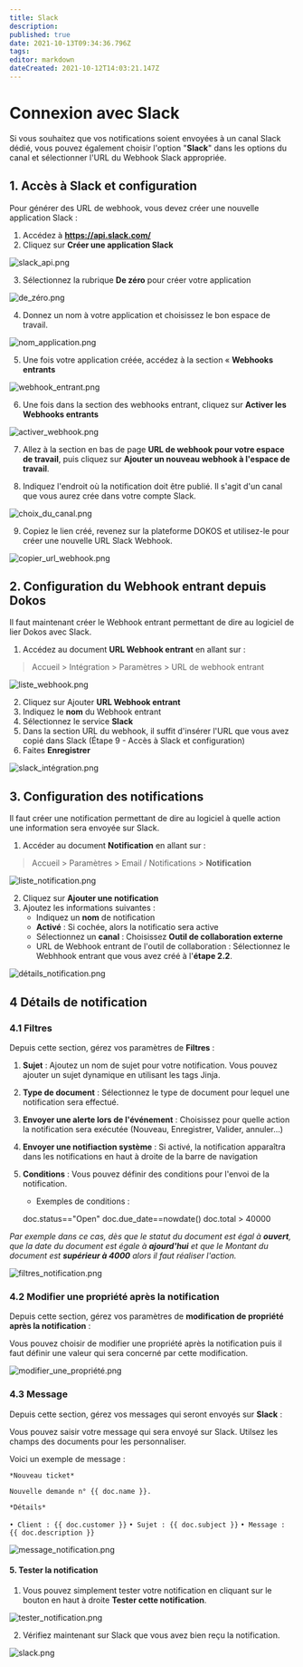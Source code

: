```yaml
---
title: Slack
description: 
published: true
date: 2021-10-13T09:34:36.796Z
tags: 
editor: markdown
dateCreated: 2021-10-12T14:03:21.147Z
---
```


# Connexion avec Slack

Si vous souhaitez que vos notifications soient envoyées à un canal Slack dédié, vous pouvez également choisir l'option "**Slack**" dans les options du canal et sélectionner l'URL du Webhook Slack appropriée.

## 1. Accès à Slack et configuration

Pour générer des URL de webhook, vous devez créer une nouvelle application Slack :

1. Accédez à **<a href="https://api.slack.com/" target="_blank">https://api.slack.com/</a>**
2. Cliquez sur **Créer une application Slack**

![slack_api.png](/content/integrations/slack/slack_api.png)

3. Sélectionnez la rubrique **De zéro** pour créer votre application

![de_zéro.png](/content/integrations/slack/de_zéro.png)

4. Donnez un nom à votre application et choisissez le bon espace de travail. 

![nom_application.png](/content/integrations/slack/nom_application.png)

5. Une fois votre application créée, accédez à la section « **Webhooks entrants**

![webhook_entrant.png](/content/integrations/slack/webhook_entrant.png)

6. Une fois dans la section des webhooks entrant, cliquez sur **Activer les Webhooks entrants**

![activer_webhook.png](/content/integrations/slack/activer_webhook.png)

7. Allez à la section en bas de page **URL de webhook pour votre espace de travail**, puis cliquez sur **Ajouter un nouveau webhook à l'espace de travail**.

8. Indiquez l'endroit où la notification doit être publié. Il s'agit d'un canal que vous aurez crée dans votre compte Slack.

![choix_du_canal.png](/content/integrations/slack/choix_du_canal.png)

9. Copiez le lien créé, revenez sur la plateforme DOKOS et utilisez-le pour créer une nouvelle URL Slack Webhook.

![copier_url_webhook.png](/content/integrations/slack/copier_url_webhook.png)

## 2. Configuration du Webhook entrant depuis Dokos

Il faut maintenant créer le Webhook entrant permettant de dire au logiciel de lier Dokos avec Slack. 

1. Accédez au document **URL Webhook entrant** en allant sur :

> Accueil > Intégration > Paramètres > URL de webhook entrant

![liste_webhook.png](/content/integrations/google-chat/liste_webhook.png)

2. Cliquez sur Ajouter **URL Webhook entrant**
3. Indiquez le **nom** du Webhook entrant
4. Sélectionnez le service **Slack**
5. Dans la section URL du webhook, il suffit d'insérer l'URL que vous avez copié dans Slack (Étape 9 - Accès à Slack et configuration)
6. Faites **Enregistrer**

![slack_intégration.png](/content/integrations/slack/slack_intégration.png)

## 3. Configuration des notifications

Il faut créer une notification permettant de dire au logiciel à quelle action une information sera envoyée sur Slack.

1. Accéder au document **Notification** en allant sur :

> Accueil > Paramètres > Email / Notifications > **Notification**

![liste_notification.png](/content/integrations/google-chat/liste_notification.png)

2. Cliquez sur **Ajouter une notification**
3. Ajoutez les informations suivantes :
	- Indiquez un **nom** de notification
	- **Activé** : Si cochée, alors la notificatio sera active
	- Sélectionnez un **canal** : Choisissez **Outil de collaboration externe**
	- URL de Webhook entrant de l'outil de collaboration : Sélectionnez le Webhhook entrant que vous avez créé à l'**étape 2.2**.

![détails_notification.png](/content/integrations/google-chat/détails_notification.png)

## 4 Détails de notification

### 4.1 Filtres

Depuis cette section, gérez vos paramètres de **Filtres** :

1. **Sujet** : Ajoutez un nom de sujet pour votre notification. Vous pouvez ajouter un sujet dynamique en utilisant les tags Jinja.
2. **Type de document** : Sélectionnez le type de document pour lequel une notification sera effectué.
3. **Envoyer une alerte lors de l'événement** : Choisissez pour quelle action la notification sera exécutée (Nouveau, Enregistrer, Valider, annuler...)
4. **Envoyer une notifiaction système** : Si activé, la notification apparaîtra dans les notifications en haut à droite de la barre de navigation
5. **Conditions** : Vous pouvez définir des conditions pour l'envoi de la notification. 

	- Exemples de conditions : 

	doc.status=="Open"
	doc.due_date==nowdate()
	doc.total > 40000 

*Par exemple dans ce cas, dès que le statut du document est égal à **ouvert**, que la date du document est égale à **ajourd'hui** et que le Montant du document est **supérieur à 4000** alors il faut réaliser l'action.*

![filtres_notification.png](/content/integrations/google-chat/filtres_notification.png)

### 4.2 Modifier une propriété après la notification

Depuis cette section, gérez vos paramètres de **modification de propriété après la notification** :

Vous pouvez choisir de modifier une propriété après la notification puis il faut définir une valeur qui sera concerné par cette modification.

![modifier_une_propriété.png](/content/integrations/google-chat/modifier_une_propriété.png)

### 4.3 Message

Depuis cette section, gérez vos messages qui seront envoyés sur **Slack** :

Vous pouvez saisir votre message qui sera envoyé sur Slack. Utilsez les champs des documents pour les personnaliser.

Voici un exemple de message :

`*Nouveau ticket*`

`Nouvelle demande n° {{ doc.name }}.`

`*Détails*`

`• Client : {{ doc.customer }}`
`• Sujet : {{ doc.subject }}`
`• Message : {{ doc.description }}`

![message_notification.png](/content/integrations/google-chat/message_notification.png)

#### 5. Tester la notification

1. Vous pouvez simplement tester votre notification en cliquant sur le bouton en haut à droite **Tester cette notification**.

![tester_notification.png](/content/integrations/google-chat/tester_notification.png)

2. Vérifiez maintenant sur Slack que vous avez bien reçu la notification.

![slack.png](/content/integrations/slack/slack.png)
